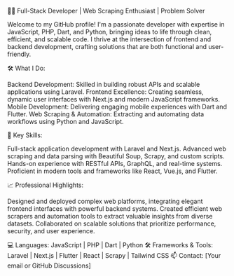 👨‍💻 Full-Stack Developer | Web Scraping Enthusiast | Problem Solver


Welcome to my GitHub profile! I'm a passionate developer with expertise in JavaScript, PHP, Dart, and Python, bringing ideas to life through clean, efficient, and scalable code. I thrive at the intersection of frontend and backend development, crafting solutions that are both functional and user-friendly.

🛠️ What I Do:

Backend Development: Skilled in building robust APIs and scalable applications using Laravel.
Frontend Excellence: Creating seamless, dynamic user interfaces with Next.js and modern JavaScript frameworks.
Mobile Development: Delivering engaging mobile experiences with Dart and Flutter.
Web Scraping & Automation: Extracting and automating data workflows using Python and JavaScript.

🌟 Key Skills:

Full-stack application development with Laravel and Next.js.
Advanced web scraping and data parsing with Beautiful Soup, Scrapy, and custom scripts.
Hands-on experience with RESTful APIs, GraphQL, and real-time systems.
Proficient in modern tools and frameworks like React, Vue.js, and Flutter.

📈 Professional Highlights:

Designed and deployed complex web platforms, integrating elegant frontend interfaces with powerful backend systems.
Created efficient web scrapers and automation tools to extract valuable insights from diverse datasets.
Collaborated on scalable solutions that prioritize performance, security, and user experience.

💻 Languages: JavaScript | PHP | Dart | Python
🛠️ Frameworks & Tools: Laravel | Next.js | Flutter | React | Scrapy | Tailwind CSS
📫 Contact: [Your email or GitHub Discussions]
